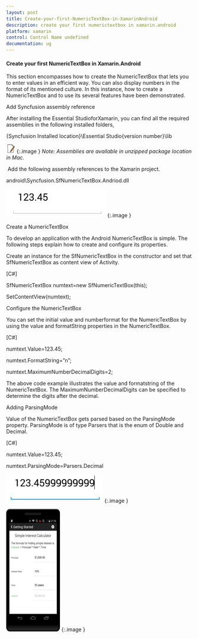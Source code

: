 ```yaml
---
layout: post
title: Create-your-first-NumericTextBox-in-XamarinAndroid
description: create your first numerictextbox in xamarin.android
platform: xamarin
control: Control Name undefined
documentation: ug
---
```


#### Create your first NumericTextBox in Xamarin.Android

This section encompasses how to create the NumericTextBox that lets you to enter values in an efficient way. You can also display numbers in the format of its mentioned culture. In this instance, how to create a NumericTextBox and to use its several features have been demonstrated.



Add Syncfusion assembly reference

After installing the Essential StudioforXamarin, you can find all the required assemblies in the following installed folders,

{Syncfusion Installed location}\Essential Studio\{version number}\lib

![ttp://help.syncfusion.com/ug/android/ImagesExt/image81_8.png](Create-your-first-NumericTextBox-in-XamarinAndroid_images/Create-your-first-NumericTextBox-in-XamarinAndroid_img1.png)
{:.image }
_Note: Assemblies are available in unzipped package location in Mac._

 Add the following assembly references to the Xamarin project.



android\Syncfusion.SfNumericTextBox.Andriod.dll





![](Create-your-first-NumericTextBox-in-XamarinAndroid_images/Create-your-first-NumericTextBox-in-XamarinAndroid_img2.png)
{:.image }




Create a NumericTextBox

To develop an application with the Android NumericTextBox is simple. The following steps explain how to create and configure its properties.

Create an instance for the SfNumericTextBox in the constructor and set that SfNumericTextBox as content view of Activity. 

[C#]



SfNumericTextBox numtext=new SfNumericTextBox(this);

SetContentView(numtext);

Configure the NumericTextBox

You can set the initial value and numberformat for the NumericTextBox by using the value and formatString properties in the NumericTextBox. 

[C#]

numtext.Value=123.45;

numtext.FormatString=”n”;

numtext.MaximumNumberDecimalDigits=2;

The above code example illustrates the value and formatstring of the NumericTextBox. The MaximumNumberDecimalDigits can be specified to determine the digits after the decimal.



Adding ParsingMode

Value of the NumericTextBox gets parsed based on the ParsingMode property. ParsingMode is of type Parsers that is the enum of Double and Decimal.

[C#]

numtext.Value=123.45;

numtext.ParsingMode=Parsers.Decimal



![](Create-your-first-NumericTextBox-in-XamarinAndroid_images/Create-your-first-NumericTextBox-in-XamarinAndroid_img3.png)
{:.image }




![](Create-your-first-NumericTextBox-in-XamarinAndroid_images/Create-your-first-NumericTextBox-in-XamarinAndroid_img4.png)
{:.image }




